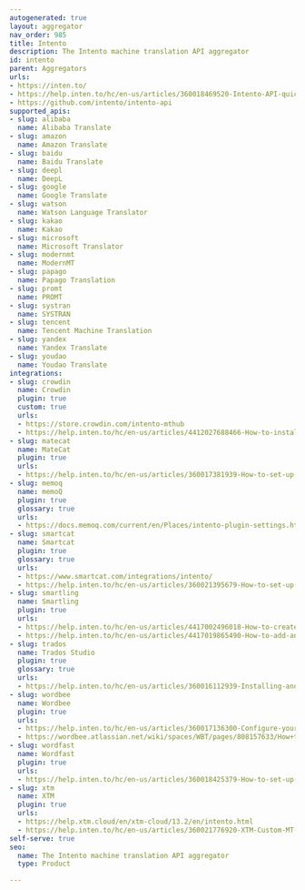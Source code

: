```yaml
---
autogenerated: true
layout: aggregator
nav_order: 985
title: Intento
description: The Intento machine translation API aggregator
id: intento
parent: Aggregators
urls:
- https://inten.to/
- https://help.inten.to/hc/en-us/articles/360018469520-Intento-API-quick-guide
- https://github.com/intento/intento-api
supported_apis:
- slug: alibaba
  name: Alibaba Translate
- slug: amazon
  name: Amazon Translate
- slug: baidu
  name: Baidu Translate
- slug: deepl
  name: DeepL
- slug: google
  name: Google Translate
- slug: watson
  name: Watson Language Translator
- slug: kakao
  name: Kakao
- slug: microsoft
  name: Microsoft Translator
- slug: modernmt
  name: ModernMT
- slug: papago
  name: Papago Translation
- slug: promt
  name: PROMT
- slug: systran
  name: SYSTRAN
- slug: tencent
  name: Tencent Machine Translation
- slug: yandex
  name: Yandex Translate
- slug: youdao
  name: Youdao Translate
integrations:
- slug: crowdin
  name: Crowdin
  plugin: true
  custom: true
  urls:
  - https://store.crowdin.com/intento-mthub
  - https://help.inten.to/hc/en-us/articles/4412027688466-How-to-install-and-configure-Intento-plugin-for-Crowdin
- slug: matecat
  name: MateCat
  plugin: true
  urls:
  - https://help.inten.to/hc/en-us/articles/360017381939-How-to-set-up-Intento-as-the-MT-engine-in-MateCat
- slug: memoq
  name: memoQ
  plugin: true
  glossary: true
  urls:
  - https://docs.memoq.com/current/en/Places/intento-plugin-settings.html
- slug: smartcat
  name: Smartcat
  plugin: true
  glossary: true
  urls:
  - https://www.smartcat.com/integrations/intento/
  - https://help.inten.to/hc/en-us/articles/360021395679-How-to-set-up-Intento-connector-for-Smartcat
- slug: smartling
  name: Smartling
  plugin: true
  urls:
  - https://help.inten.to/hc/en-us/articles/4417002496018-How-to-create-an-MT-profile-in-your-Smartling-account
  - https://help.inten.to/hc/en-us/articles/4417019865490-How-to-add-an-MT-profile-to-the-workflow-in-your-Smartling-project-
- slug: trados
  name: Trados Studio
  plugin: true
  glossary: true
  urls:
  - https://help.inten.to/hc/en-us/articles/360016112939-Installing-and-Configuring-Intento-MT-Hub-for-Trados-Studio
- slug: wordbee
  name: Wordbee
  plugin: true
  urls:
  - https://help.inten.to/hc/en-us/articles/360017136300-Configure-your-Intento-connector-in-Wordbee
  - https://wordbee.atlassian.net/wiki/spaces/WBT/pages/808157633/How+to+machine+translate+with+Intento+API
- slug: wordfast
  name: Wordfast
  plugin: true
  urls:
  - https://help.inten.to/hc/en-us/articles/360018425379-How-to-set-up-Intento-plugin-for-Wordfast-Anywhere
- slug: xtm
  name: XTM
  plugin: true
  urls:
  - https://help.xtm.cloud/en/xtm-cloud/13.2/en/intento.html
  - https://help.inten.to/hc/en-us/articles/360021776920-XTM-Custom-MT-for-Intento-Quick-Guide
self-serve: true
seo:
  name: The Intento machine translation API aggregator
  type: Product

---
```



